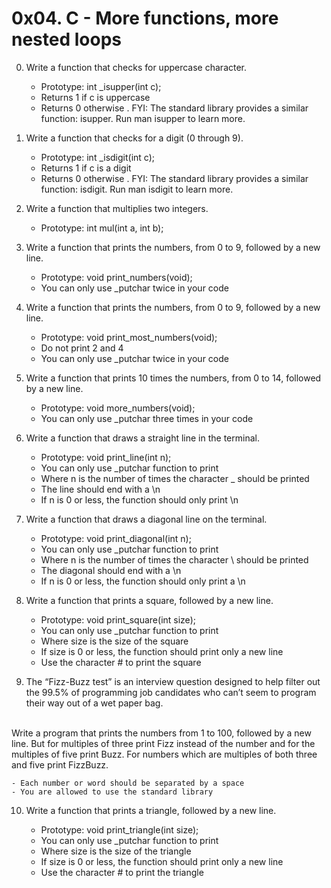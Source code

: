 # 0x04. C - More functions, more nested loops

0. Write a function that checks for uppercase character.

	- Prototype: int _isupper(int c);
	- Returns 1 if c is uppercase
	- Returns 0 otherwise
		. FYI: The standard library provides a similar function: isupper. Run man isupper to learn more.

1. Write a function that checks for a digit (0 through 9).

	- Prototype: int _isdigit(int c);
	- Returns 1 if c is a digit
	- Returns 0 otherwise
		. FYI: The standard library provides a similar function: isdigit. Run man isdigit to learn more. 

2. Write a function that multiplies two integers.

	- Prototype: int mul(int a, int b);

3. Write a function that prints the numbers, from 0 to 9, followed by a new line.

	- Prototype: void print_numbers(void);
	- You can only use _putchar twice in your code

4. Write a function that prints the numbers, from 0 to 9, followed by a new line.

	- Prototype: void print_most_numbers(void);
	- Do not print 2 and 4
	- You can only use _putchar twice in your code

5. Write a function that prints 10 times the numbers, from 0 to 14, followed by a new line.

	- Prototype: void more_numbers(void);
	- You can only use _putchar three times in your code

6. Write a function that draws a straight line in the terminal.

	- Prototype: void print_line(int n);
	- You can only use _putchar function to print
	- Where n is the number of times the character _ should be printed
	- The line should end with a \n
	- If n is 0 or less, the function should only print \n

7. Write a function that draws a diagonal line on the terminal.

	- Prototype: void print_diagonal(int n);
	- You can only use _putchar function to print
	- Where n is the number of times the character \ should be printed
	- The diagonal should end with a \n
	- If n is 0 or less, the function should only print a \n

8. Write a function that prints a square, followed by a new line.

	- Prototype: void print_square(int size);
	- You can only use _putchar function to print
	- Where size is the size of the square
	- If size is 0 or less, the function should print only a new line
	- Use the character # to print the square

9. The “Fizz-Buzz test” is an interview question designed to help filter out the 99.5% of programming job candidates who can’t seem to program their way out of a wet paper bag.
<br/>
Write a program that prints the numbers from 1 to 100, followed by a new line. But for multiples of three print Fizz instead of the number and for the multiples of five print Buzz. For numbers which are multiples of both three and five print FizzBuzz.

	- Each number or word should be separated by a space
	- You are allowed to use the standard library

10. Write a function that prints a triangle, followed by a new line.

	- Prototype: void print_triangle(int size);
	- You can only use _putchar function to print
	- Where size is the size of the triangle
	- If size is 0 or less, the function should print only a new line
	- Use the character # to print the triangle
